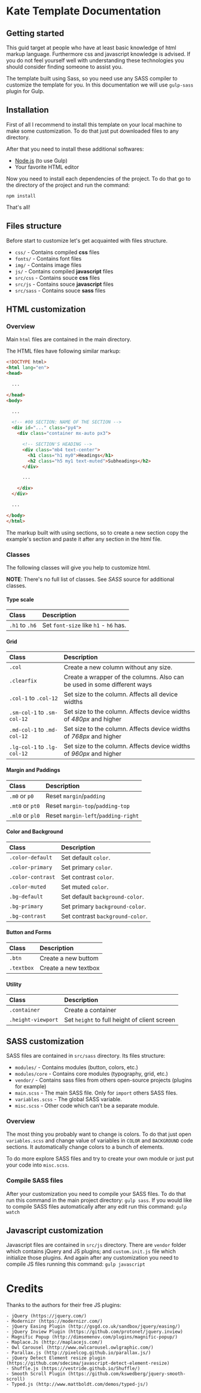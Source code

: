 # Kate Template Documentation

## Getting started
This guid target at people who have at least basic knowledge of html markup language. Furthermore css and javascript knowledge is advised. If you do not feel yourself well with understanding these technologies you should consider finding someone to assist you.

The template built using Sass, so you need use any SASS compiler to customize the template for you. In this documentation we will use `gulp-sass` plugin for Gulp.

## Installation
First of all I recommend to install this template on your local machine to make some customization. To do that just put downloaded files to any directory.

After that you need to install these additional softwares:
- [Node.js](https://nodejs.org/en/) (to use Gulp)
- Your favorite HTML editor

Now you need to install each dependencies of the project. To do that go to the directory of the project and run the command:
```
npm install
```

That's all!

## Files structure
Before start to customize let's get acquainted with files structure.
- `css/` - Contains compiled **css** files
- `fonts/` - Contains font files
- `img/` - Contains image files
- `js/` - Contains compiled **javascript** files
- `src/css` - Contains souce **css** files
- `src/js` - Contains souce **javascript** files
- `src/sass` - Contains souce **sass** files

## HTML customization
### Overview
Main `html` files are contained in the main directory.

The HTML files have following similar markup:
```html
<!DOCTYPE html>
<html lang="en">
<head>

  ...

</head>
<body>

  ...

  <!-- #00 SECTION: NAME OF THE SECTION -->
  <div id="..." class="py4">
    <div class="container mx-auto px3">

      <!-- SECTION'S HEADING -->
      <div class="mb4 text-center">
        <h1 class="h1 my0">Headings</h1>
        <h2 class="h5 my1 text-muted">Subheadings</h2>
      </div>

      ...

    </div>
  </div>

  ...

</body>
</html>
```

The markup built with using sections, so to create a new section copy the example's section and paste it after any section in the html file.

### Classes
The following classes will give you help to customize html.

**NOTE**: There's no full list of classes. See *SASS* source for additional classes.

#### Type scale

| Class            | Description                                                             |
| :--------------- | :---------------------------------------------------------------------- |
| `.h1` to `.h6` | Set `font-size` like `h1` - `h6` has. |

#### Grid

| Class            | Description                                                             |
| :--------------- | :---------------------------------------------------------------------- |
| `.col` | Create a new column without any size. |
| `.clearfix` | Create a wrapper of the columns. Also can be used in some different ways |
| `.col-1` to `.col-12` | Set size to the column. Affects all device widths |
| `.sm-col-1` to `.sm-col-12` | Set size to the column. Affects device widths of *480px* and higher |
| `.md-col-1` to `.md-col-12` | Set size to the column. Affects device widths of *768px* and higher |
| `.lg-col-1` to `.lg-col-12` | Set size to the column. Affects device widths of *960px* and higher |

#### Margin and Paddings

| Class            | Description                                                             |
| :--------------- | :---------------------------------------------------------------------- |
| `.m0` or `p0` | Reset `margin`/`padding` |
| `.mt0` or `pt0` | Reset `margin-top`/`padding-top` |
| `.ml0` or `pl0` | Reset `margin-left`/`padding-right` |

#### Color and Background

| Class            | Description                                                             |
| :--------------- | :---------------------------------------------------------------------- |
| `.color-default` | Set default `color`. |
| `.color-primary` | Set primary `color`. |
| `.color-contrast` | Set contrast `color`. |
| `.color-muted` | Set muted `color`. |
| `.bg-default` | Set default `background-color`. |
| `.bg-primary` | Set primary `background-color`. |
| `.bg-contrast` | Set contrast `background-color`. |

#### Button and Forms

| Class            | Description                                                             |
| :--------------- | :---------------------------------------------------------------------- |
| `.btn` | Create a new buttom |
| `.textbox` | Create a new textbox |

#### Utility

| Class            | Description                                                             |
| :--------------- | :---------------------------------------------------------------------- |
| `.container` | Create a container |
| `.height-viewport` | Set `height` to full height of client screen |

## SASS customization

SASS files are contained in `src/sass` directory. Its files structure:
- `modules/` - Contains modules (button, colors, etc.)
- `modules/core` - Contains core modules (typography, grid, etc.)
- `vendor/` - Contains sass files from others open-source projects (plugins for example)
- `main.scss` - The main SASS file. Only for `import` others SASS files.
- `variables.scss` - The global SASS variable.
- `misc.scss` - Other code which can't be a separate module.

### Overview

The most thing you probably want to change is colors. To do that just open `variables.scss` and change value of variables in `COLOR` and `BACKGROUND` code sections. It automatically change colors to a bunch of elements.

To do more explore SASS files and try to create your own module or just put your code into `misc.scss`.

### Compile SASS files

After your customization you need to compile your SASS files. To do that run this command in the main project directory: `gulp sass`. If you would like to compile SASS files automatically after any edit run this command: `gulp watch`


## Javascript customization

Javascript files are contained in `src/js` directory. There are `vendor` folder which contains jQuery and JS plugins; and `custom.init.js` file which initialize those plugins. And again after any customization you need to compile JS files running this command: `gulp javascript`


# Credits
Thanks to the authors for their free JS plugins:
```
- jQuery (https://jquery.com/)
- Modernizr (https://modernizr.com/)
- jQuery Easing Plugin (http://gsgd.co.uk/sandbox/jquery/easing/)
- jQuery Inview Plugin (https://github.com/protonet/jquery.inview)
- Magnific Popup (http://dimsemenov.com/plugins/magnific-popup/)
- Maplace.Js (http://maplacejs.com/)
- Owl Carousel (http://www.owlcarousel.owlgraphic.com/)
- Parallax.js (http://pixelcog.github.io/parallax.js/)
- jQuery Detect Element resize plugin (https://github.com/sdecima/javascript-detect-element-resize)
- Shuffle.js (https://vestride.github.io/Shuffle/)
- Smooth Scroll Plugin (https://github.com/kswedberg/jquery-smooth-scroll)
- Typed.js (http://www.mattboldt.com/demos/typed-js/)
```